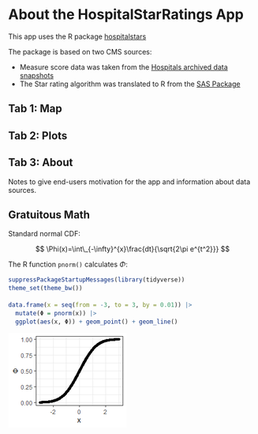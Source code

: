 # About the HospitalStarRatings App


This app uses the R package
[hospitalstars](https://github.com/jimurick/hospitalstars)

The package is based on two CMS sources:

-   Measure score data was taken from the [Hospitals archived data
    snapshots](https://data.cms.gov/provider-data/archived-data/hospitals)
-   The Star rating algorithm was translated to R from the [SAS
    Package](https://qualitynet.cms.gov/inpatient/public-reporting/overall-ratings/sas)

## Tab 1: Map

## Tab 2: Plots

## Tab 3: About

Notes to give end-users motivation for the app and information about
data sources.

## Gratuitous Math

Standard normal CDF:

$$
\Phi(x)=\int\_{-\infty}^{x}\frac{dt}{\sqrt{2\pi e^{t^2}}}
$$

The R function `pnorm()` calculates *Φ*:

``` r
suppressPackageStartupMessages(library(tidyverse))
theme_set(theme_bw())

data.frame(x = seq(from = -3, to = 3, by = 0.01)) |>
  mutate(Φ = pnorm(x)) |>
  ggplot(aes(x, Φ)) + geom_point() + geom_line()
```

![](About.markdown_strict_files/figure-markdown_strict/unnamed-chunk-1-1.png)

